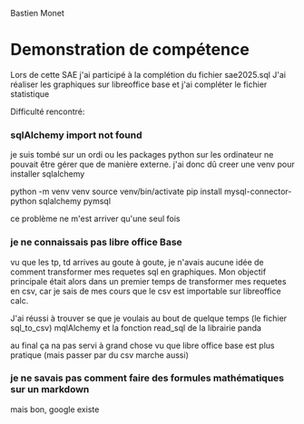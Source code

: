 Bastien Monet 

# Demonstration de compétence

Lors de cette SAE j'ai participé à la complétion du fichier sae2025.sql
J'ai réaliser les graphiques sur libreoffice base et j'ai compléter le fichier statistique


Difficulté rencontré:

### sqlAlchemy import not found

je suis tombé sur un ordi ou les packages python sur les ordinateur ne pouvait être gérer que de manière externe.
j'ai donc dû creer une venv pour installer sqlalchemy


python -m venv venv
source venv/bin/activate
pip install mysql-connector-python sqlalchemy pymsql

ce problème ne m'est arriver qu'une seul fois


### je ne connaissais pas libre office Base

vu que les tp, td arrives au goute à goute, je n'avais aucune idée de comment transformer
mes requetes sql en graphiques. Mon objectif principale était alors dans un premier temps de
transformer mes requetes en csv, car je sais de mes cours que le csv est importable sur libreoffice calc. 

J'ai réussi à trouver se que je voulais au bout de quelque temps (le fichier sql_to_csv) mqlAlchemy et la fonction read_sql de la librairie panda

au final ça na pas servi à grand chose vu que libre office base est plus pratique (mais passer par du csv marche aussi)

### je ne savais pas comment faire des formules mathématiques sur un markdown

mais bon, google existe

